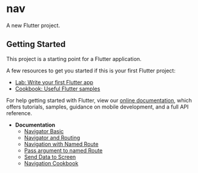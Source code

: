 # nav

A new Flutter project.

## Getting Started

This project is a starting point for a Flutter application.

A few resources to get you started if this is your first Flutter project:

- [Lab: Write your first Flutter app](https://flutter.dev/docs/get-started/codelab)
- [Cookbook: Useful Flutter samples](https://flutter.dev/docs/cookbook)

For help getting started with Flutter, view our
[online documentation](https://flutter.dev/docs), which offers tutorials,
samples, guidance on mobile development, and a full API reference.

* **Documentation**
  * [Navigator Basic](https://flutter.dev/docs/cookbook/navigation/navigation-basics)
  * [Navigator and Routing](https://flutter.dev/docs/development/ui/navigation)
  * [Navigation with Named Route](https://flutter.dev/docs/cookbook/navigation/named-routes)
  * [Pass argument to named Route](https://flutter.dev/docs/cookbook/navigation/navigate-with-arguments)
  * [Send Data to Screen](https://flutter.dev/docs/cookbook/navigation/returning-data/)
  * [Navigation Cookbook](https://flutter.dev/docs/cookbook/navigation)